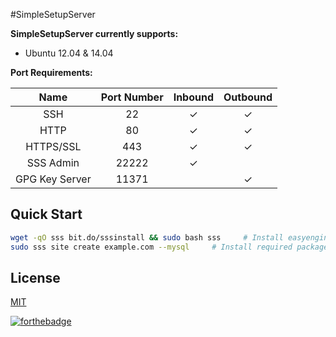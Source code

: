 #SimpleSetupServer

**SimpleSetupServer currently supports:**
- Ubuntu 12.04 & 14.04


**Port Requirements:**

| Name  | Port Number | Inbound | Outbound  |
|:-----:|:-----------:|:-------:|:---------:|
|SSH    |22           | ✓       |✓          |
|HTTP    |80           | ✓       |✓          |
|HTTPS/SSL    |443           | ✓       |✓          |
|SSS Admin    |22222           | ✓       |          |
|GPG Key Server    |11371           |        |✓          |

## Quick Start

```bash
wget -qO sss bit.do/sssinstall && sudo bash sss     # Install easyengine 3
sudo sss site create example.com --mysql     # Install required packages & setup WordPress on example.com
```

## License
[MIT](http://opensource.org/licenses/MIT)

[![forthebadge](http://forthebadge.com/images/badges/made-with-crayons.svg)](http://forthebadge.com)


